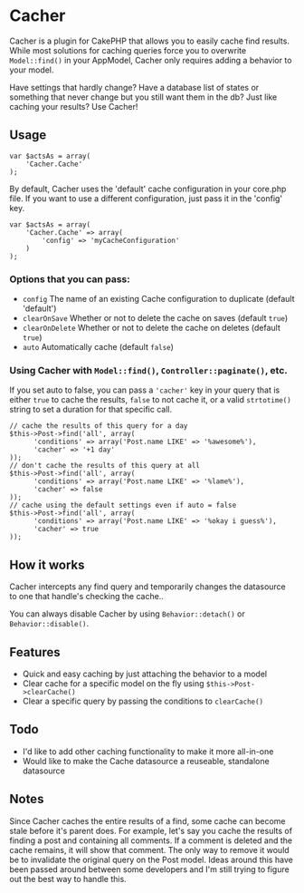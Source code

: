 # Cacher

Cacher is a plugin for CakePHP that allows you to easily cache find results.
While most solutions for caching queries force you to overwrite `Model::find()`
in your AppModel, Cacher only requires adding a behavior to your model.

Have settings that hardly change? Have a database list of states or something
that never change but you still want them in the db? Just like caching your
results? Use Cacher!

## Usage

    var $actsAs = array(
        'Cacher.Cache'
    );

By default, Cacher uses the 'default' cache configuration in your core.php file.
If you want to use a different configuration, just pass it in the 'config' key.

    var $actsAs = array(
        'Cacher.Cache' => array(
            'config' => 'myCacheConfiguration'
        )
    );

### Options that you can pass:

* `config` The name of an existing Cache configuration to duplicate (default 'default')
* `clearOnSave` Whether or not to delete the cache on saves (default `true`)
* `clearOnDelete` Whether or not to delete the cache on deletes (default `true`)
* `auto` Automatically cache (default `false`)

### Using Cacher with `Model::find()`, `Controller::paginate()`, etc.

If you set auto to false, you can pass a `'cacher'` key in your query that is
either `true` to cache the results, `false` to not cache it, or a valid
`strtotime()` string to set a duration for that specific call.

    // cache the results of this query for a day
    $this->Post->find('all', array(
		  'conditions' => array('Post.name LIKE' => '%awesome%'),
		  'cacher' => '+1 day'
    ));
    // don't cache the results of this query at all
    $this->Post->find('all', array(
		  'conditions' => array('Post.name LIKE' => '%lame%'),
		  'cacher' => false
    ));
    // cache using the default settings even if auto = false
    $this->Post->find('all', array(
		  'conditions' => array('Post.name LIKE' => '%okay i guess%'),
		  'cacher' => true
    ));

## How it works

Cacher intercepts any find query and temporarily changes the datasource to one 
that handle's checking the cache..

You can always disable Cacher by using `Behavior::detach()` or
`Behavior::disable()`.

## Features

* Quick and easy caching by just attaching the behavior to a model
* Clear cache for a specific model on the fly using `$this->Post->clearCache()`
* Clear a specific query by passing the conditions to `clearCache()`

## Todo

* I'd like to add other caching functionality to make it more all-in-one
* Would like to make the Cache datasource a reuseable, standalone datasource

## Notes

Since Cacher caches the entire results of a find, some cache can become stale
before it's parent does. For example, let's say you cache the results of finding 
a post and containing all comments. If a comment is deleted and the cache remains, 
it will show that comment. The only way to remove it would be to invalidate the
original query on the Post model. Ideas around this have been passed around
between some developers and I'm still trying to figure out the best way to handle
this.
